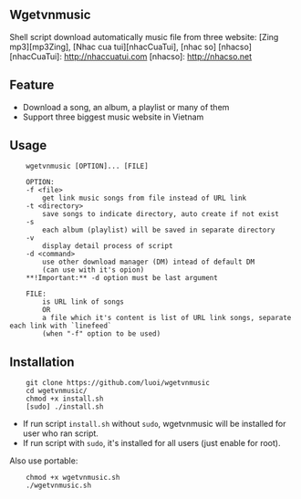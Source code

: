 
## Wgetvnmusic

Shell script download automatically music file from three website: 
[Zing mp3][mp3Zing], 
[Nhac cua tui][nhacCuaTui],
[nhac so] [nhacso]
[nhacCuaTui]: http://nhaccuatui.com
[nhacso]: http://nhacso.net

## Feature

* Download a song, an album, a playlist or many of them
* Support three biggest music website in Vietnam

## Usage

```
    wgetvnmusic [OPTION]... [FILE]

    OPTION:
    -f <file>
        get link music songs from file instead of URL link
    -t <directory>
        save songs to indicate directory, auto create if not exist
    -s
        each album (playlist) will be saved in separate directory
    -v
        display detail process of script
    -d <command>
        use other download manager (DM) intead of default DM
        (can use with it's opion)
    **!Important:** -d option must be last argument

    FILE:
        is URL link of songs
        OR
        a file which it's content is list of URL link songs, separate each link with `linefeed`
        (when "-f" option to be used)
```

## Installation

```
    git clone https://github.com/luoi/wgetvnmusic
    cd wgetvnmusic/
    chmod +x install.sh
    [sudo] ./install.sh
```

* If run script `install.sh` without `sudo`, wgetvnmusic will be installed for user who ran script.
* If run script with `sudo`, it's installed for all users (just enable for root).

Also use portable:
```
    chmod +x wgetvnmusic.sh
    ./wgetvnmusic.sh

```
